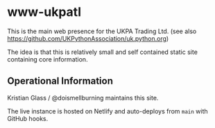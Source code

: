 # www-ukpatl

This is the main web presence for the UKPA Trading Ltd.
(see also https://github.com/UKPythonAssociation/uk.python.org)

The idea is that this is relatively small and self contained static site containing core information.

## Operational Information

Kristian Glass / @doismellburning maintains this site.

The live instance is hosted on Netlify and auto-deploys from `main` with GitHub hooks.
